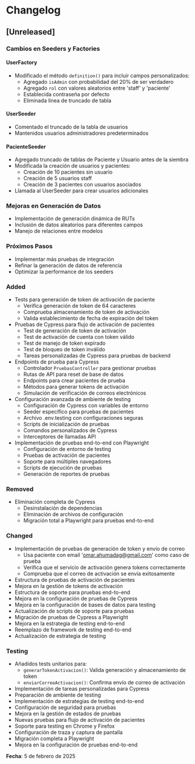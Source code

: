 # Changelog

## [Unreleased]

### Cambios en Seeders y Factories

#### UserFactory
- Modificado el método `definition()` para incluir campos personalizados:
  - Agregado `isAdmin` con probabilidad del 20% de ser verdadero
  - Agregado `rol` con valores aleatorios entre 'staff' y 'paciente'
  - Establecida contraseña por defecto
  - Eliminada línea de truncado de tabla

#### UserSeeder
- Comentado el truncado de la tabla de usuarios
- Mantenidos usuarios administradores predeterminados

#### PacienteSeeder
- Agregado truncado de tablas de Paciente y Usuario antes de la siembra
- Modificada la creación de usuarios y pacientes:
  - Creación de 10 pacientes sin usuario
  - Creación de 5 usuarios staff
  - Creación de 3 pacientes con usuarios asociados
- Llamada al UserSeeder para crear usuarios adicionales

### Mejoras en Generación de Datos
- Implementación de generación dinámica de RUTs
- Inclusión de datos aleatorios para diferentes campos
- Manejo de relaciones entre modelos

### Próximos Pasos
- Implementar más pruebas de integración
- Refinar la generación de datos de referencia
- Optimizar la performance de los seeders

### Added
- Tests para generación de token de activación de paciente
  - Verifica generación de token de 64 caracteres
  - Comprueba almacenamiento de token de activación
  - Valida establecimiento de fecha de expiración del token
- Pruebas de Cypress para flujo de activación de pacientes
  - Test de generación de token de activación
  - Test de activación de cuenta con token válido
  - Test de manejo de token expirado
  - Test de bloqueo de token inválido
  - Tareas personalizadas de Cypress para pruebas de backend
- Endpoints de prueba para Cypress
  - Controlador `PruebasController` para gestionar pruebas
  - Rutas de API para reset de base de datos
  - Endpoints para crear pacientes de prueba
  - Métodos para generar tokens de activación
  - Simulación de verificación de correos electrónicos
- Configuración avanzada de ambiente de testing
  - Configuración de Cypress con variables de entorno
  - Seeder específico para pruebas de pacientes
  - Archivo .env.testing con configuraciones seguras
  - Scripts de inicialización de pruebas
  - Comandos personalizados de Cypress
  - Interceptores de llamadas API
- Implementación de pruebas end-to-end con Playwright
  - Configuración de entorno de testing
  - Pruebas de activación de pacientes
  - Soporte para múltiples navegadores
  - Scripts de ejecución de pruebas
  - Generación de reportes de pruebas

### Removed
- Eliminación completa de Cypress
  - Desinstalación de dependencias
  - Eliminación de archivos de configuración
  - Migración total a Playwright para pruebas end-to-end

### Changed
- Implementación de pruebas de generación de token y envío de correo
  - Usa paciente con email 'omar.ahumadag@gmail.com' como caso de prueba
  - Verifica que el servicio de activación genera tokens correctamente
  - Comprueba que el correo de activación se envía exitosamente
- Estructura de pruebas de activación de pacientes
- Mejora en la gestión de tokens de activación
- Estructura de soporte para pruebas end-to-end
- Mejora en la configuración de pruebas de Cypress
- Mejora en la configuración de bases de datos para testing
- Actualización de scripts de soporte para pruebas
- Migración de pruebas de Cypress a Playwright
- Mejora en la estrategia de testing end-to-end
- Reemplazo de framework de testing end-to-end
- Actualización de estrategia de testing

### Testing
- Añadidos tests unitarios para:
  - `generarTokenActivacion()`: Valida generación y almacenamiento de token
  - `enviarCorreoActivacion()`: Confirma envío de correo de activación
- Implementación de tareas personalizadas para Cypress
- Preparación de ambiente de testing
- Implementación de estrategias de testing end-to-end
- Configuración de seguridad para pruebas
- Mejora en la gestión de estados de pruebas
- Nuevas pruebas para flujo de activación de pacientes
- Soporte para testing en Chrome y Firefox
- Configuración de traza y captura de pantalla
- Migración completa a Playwright
- Mejora en la configuración de pruebas end-to-end

**Fecha**: 5 de febrero de 2025
